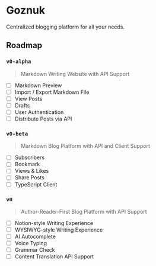 # Goznuk

Centralized blogging platform for all your needs.

## Roadmap

### `v0-alpha`

> Markdown Writing Website with API Support

- [ ] Markdown Preview
- [ ] Import / Export Markdown File
- [ ] View Posts
- [ ] Drafts
- [ ] User Authentication
- [ ] Distribute Posts via API

### `v0-beta`

> Markdown Blog Platform with API and Client Support

- [ ] Subscribers
- [ ] Bookmark
- [ ] Views & Likes
- [ ] Share Posts
- [ ] TypeScript Client

### `v0`

> Author-Reader-First Blog Platform with API Support

- [ ] Notion-style Writing Experience
- [ ] WYSIWYG-style Writing Experience
- [ ] AI Autocomplete
- [ ] Voice Typing
- [ ] Grammar Check
- [ ] Content Translation API Support
